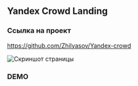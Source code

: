 ## Yandex Crowd Landing

### Ссылка на проект

https://github.com/Zhilyasov/Yandex-crowd

![Скриншот страницы](https://github.com/Zhilyasov/Yandex-crowd/blob/main/assets/preview.png?raw=true)

### DEMO

